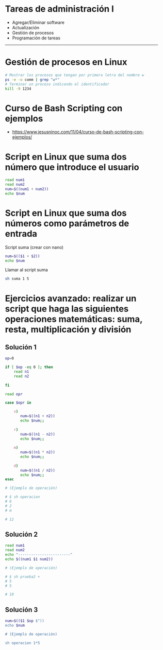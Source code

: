 # Tareas de administración I
- Agregar/Eliminar software
- Actualización
- Gestión de procesos
- Programación de tareas

--------------

# Gestión de procesos en Linux
```Bash
# Mostrar los procesos que tengan por primera letra del nombre w
ps -e -o comm | grep "w*"
# Terminar un proceso indicando el identificador
kill -9 1234
```

# Curso de Bash Scripting con ejemplos
* https://www.jesusninoc.com/11/04/curso-de-bash-scripting-con-ejemplos/

# Script en Linux que suma dos número que introduce el usuario
```Bash
read num1
read num2
num=$((num1 + num2))
echo $num
```
# Script en Linux que suma dos números como parámetros de entrada
Script suma (crear con nano)
```Bash
num=$(($1 + $2))
echo $num
```
Llamar al script suma
```Bash
sh suma 1 5
```

# Ejercicios avanzado: realizar un script que haga las siguientes operaciones matemáticas: suma, resta, multiplicación y división
## Solución 1
```Bash
op=0

if [ $op -eq 0 ]; then
    read n1
    read n2
    
fi

read opr

case $opr in

    s)
       num=$((n1 + n2))
       echo $num;;
    
    r)
       num=$((n1 - n2))
       echo $num;;
    
    m)
       num=$((n1 * n2))
       echo $num;;
    
    d)
       num=$((n1 / n2))
       echo $num;;
esac

# (Ejemplo de operación)

# $ sh operacion
# 6
# 2
# m

# 12
```
## Solución 2
```Bash
read num1
read num2
echo "------------------------"
echo $((num1 $1 num2))

# (Ejemplo de operación)

# $ sh prueba2 +
# 5
# 5

# 10
```
## Solución 3
```Bash
num=$(($1 $op $"))
echo $num

# (Ejemplo de operación)

sh operacion 1*5
```
